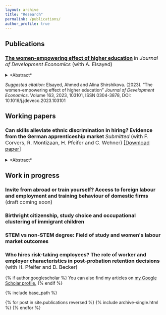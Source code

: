 ```yaml
---
layout: archive
title: "Research"
permalink: /publications/
author_profile: true
---
```

## Publications

### [The women-empowering effect of higher education](http://alina-shirshikova.github.io/files/paper1_education.pdf) <span style="font-weight:normal">in *Journal of Development Economics* (with A. Elsayed)</span>

<details>
<summary> *Abstract* </summary>
We examine the effects of the large-scale construction of public universities in Egypt during the 1960s and 1970s. We found that opening a local university increased the likelihood of obtaining higher education degrees and had long-lasting positive effects on the labour market and marriage outcomes, particularly for women. We give insights on internal migration as a channel and show that migration prior to the university enrollment age decreased while migration after that age increased as an outcome of university construction. Local universities reduced men’s migration for study and women’s migration for early marriage. The paper highlights the importance of increasing access to higher education for positive social and labour outcomes, especially for women.
</details>
  
*Suggested citation:* Elsayed, Ahmed and Alina Shirshikova. (2023). “The women-empowering effect of higher education” *Journal of Development Economics*. Volume 163, 2023, 103101, ISSN 0304-3878, DOI: 10.1016/j.jdeveco.2023.103101

## Working papers

### Can skills alleviate ethnic discrimination in hiring? Evidence from the German apprenticeship market <span style="font-weight:normal">*Submitted* (with F. Corvers, R. Montizaan, H. Pfeifer and C. Wehner) [[Download paper]](http://alina-shirshikova.github.io/files/paper1_education.pdf)</span>

<details>
<summary> *Abstract* </summary>
One of the major strategies to tackle the issue of labour shortages across European countries is to promote labour mobility and attract individuals from both within and outside of Europe. However, ethnic discrimination can serve as a substantial barrier, rendering attempts to attract people from abroad less efficient. In this study, we investigate whether the social, digital, and analytical skills of job applicants, as well as their knowledge about the profession, can mitigate ethnic disparities in entry-level positions in the labour market. We conducted a survey experiment among a large, nationally representative sample of German firms that hire apprentices. We asked recruiters to evaluate the probability of inviting fictitious applicants to a job interview based on randomised characteristics, including ethnicity, skill quality, gender, time of residence, and education level. Our results show heterogeneous effects of skills on ethnic discrimination. While social skills help alleviate discrimination, our results also indicate that discrimination intensifies at higher levels of knowledge about the profession, implying greater disparities due to ethnic discrimination at the top of the skill distribution. We also show that the effect of skills differs depending on the ethnicity of the applicant.
</details>

## Work in progress

### Invite from abroad or train yourself? Access to foreign labour and employment and training behaviour of domestic firms  <span style="font-weight:normal">(draft coming soon)</span>  


### Birthright citizenship, study choice and occupational clustering of immigrant children

### STEM vs non-STEM degree: Field of study and women's labour market outcomes

### Who hires risk-taking employees? The role of worker and employer characteristics in post-probation retention decisions  <span style="font-weight:normal">(with H. Pfeifer and D. Becker)</span>   


{% if author.googlescholar %}
  You can also find my articles on <u><a href="{{author.googlescholar}}">my Google Scholar profile</a>.</u>
{% endif %}

{% include base_path %}

{% for post in site.publications reversed %}
  {% include archive-single.html %}
{% endfor %}
